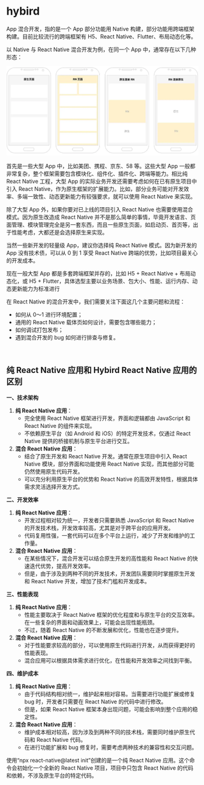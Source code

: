 # hybird
App 混合开发，指的是一个 App 部分功能用 Native 构建，部分功能用跨端框架构建。目前比较流行的跨端框架有 H5、React Native、Flutter、布局动态化等。

以 Native 与 React Native 混合开发为例，在同一个 App 中，通常存在以下几种形态：

<img src="./pics/hybird react native app state.webp" />

首先是一些大型 App 中，比如美团、携程、京东、58 等。这些大型 App 一般都非常复杂，整个框架需要包含模块化、组件化、插件化、跨端等能力。相比纯 React Native 工程，大型 App 的实际业务开发还需要考虑如何在已有原生项目中引入 React Native，作为原生框架的扩展能力。比如，部分业务可能对开发效率、多端一致性、动态更新能力有较强要求，就可以使用 React Native 来实现。

除了大型 App 外，如果你要对已上线的项目引入 React Native 也需要使用混合模式。因为原生改造成 React Native 并不是那么简单的事情，毕竟开发语言、页面管理、模块管理完全是另一套东西，而且一些原生页面，如启动页、首页等，出于性能考虑，大都还是会选择原生来实现。

当然一些新开发的轻量级 App，建议你选择纯 React Native 模式。因为新开发的 App 没有技术债，可以从 0 到 1 享受 React Native 跨端的优势，比如项目最关心的开发成本。

现在一般大型 App 都是多套跨端框架并存的，比如 H5 + React Native + 布局动态化，或 H5 + Flutter，具体选型主要以业务场景、包大小、性能、运行内存、动态更新能力为标准进行


在 React Native 的混合开发中，我们需要关注下面这几个主要问题和流程：
- 如何从 0～1 进行环境配置；
- 通用的 React Native 载体页如何设计，需要包含哪些能力；
- 如何调试打包发布；
- 遇到混合开发的 bug 如何进行排查与修复。

<br>

## 纯 React Native 应用和 Hybird React Native 应用的区别

**一、技术架构**
1. **纯 React Native 应用**：
   - 完全使用 React Native 框架进行开发，界面和逻辑都由 JavaScript 和 React Native 的组件来实现。
   - 不依赖原生平台（如 Android 和 iOS）的特定开发技术，仅通过 React Native 提供的桥接机制与原生平台进行交互。
2. **混合 React Native 应用**：
   - 结合了原生开发和 React Native 开发。通常在原生项目中引入 React Native 模块，部分界面和功能使用 React Native 实现，而其他部分可能仍然使用原生代码开发。
   - 可以充分利用原生平台的优势和 React Native 的高效开发特性，根据具体需求灵活选择开发方式。

**二、开发效率**
1. **纯 React Native 应用**：
   - 开发过程相对较为统一，开发者只需要熟悉 JavaScript 和 React Native 的开发技术栈，开发效率较高，尤其是对于跨平台的应用开发。
   - 代码复用性强，一套代码可以在多个平台上运行，减少了开发和维护的工作量。
2. **混合 React Native 应用**：
   - 在某些情况下，混合开发可以结合原生开发的高性能和 React Native 的快速迭代优势，提高开发效率。
   - 但是，由于涉及到两种不同的开发技术，开发团队需要同时掌握原生开发和 React Native 开发，增加了技术门槛和开发成本。

**三、性能表现**
1. **纯 React Native 应用**：
   - 性能主要取决于 React Native 框架的优化程度和与原生平台的交互效率。在一些复杂的界面和动画效果上，可能会出现性能瓶颈。
   - 不过，随着 React Native 的不断发展和优化，性能也在逐步提升。
2. **混合 React Native 应用**：
   - 对于性能要求较高的部分，可以使用原生代码进行开发，从而获得更好的性能表现。
   - 混合应用可以根据具体需求进行优化，在性能和开发效率之间找到平衡。

**四、维护成本**
1. **纯 React Native 应用**：
   - 由于代码结构相对统一，维护起来相对容易。当需要进行功能扩展或修复 bug 时，开发者只需要在 React Native 的代码中进行修改。
   - 但是，如果 React Native 框架本身出现问题，可能会影响到整个应用的稳定性。
2. **混合 React Native 应用**：
   - 维护成本相对较高，因为涉及到两种不同的技术栈，需要同时维护原生代码和 React Native 代码。
   - 在进行功能扩展和 bug 修复时，需要考虑两种技术的兼容性和交互问题。

使用“npx react-native@latest init”创建的是一个纯 React Native 应用。这个命令会初始化一个全新的 React Native 项目，项目中只包含 React Native 的代码和依赖，不涉及原生平台的特定代码。